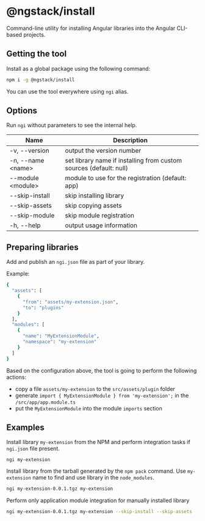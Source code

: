 # @ngstack/install

Command-line utility for installing Angular libraries into the Angular CLI-based projects.

## Getting the tool

Install as a global package using the following command:

```sh
npm i -g @ngstack/install
```

You can use the tool everywhere using `ngi` alias.

## Options

Run `ngi` without parameters to see the internal help.

| Name               | Description                                                        |
| ------------------ | ------------------------------------------------------------------ |
| -v, --version      | output the version number                                          |
| -n, --name \<name> | set library name if installing from custom sources (default: null) |
| --module \<module> | module to use for the registration (default: app)                  |
| --skip-install     | skip installing library                                            |
| --skip-assets      | skip copying assets                                                |
| --skip-module      | skip module registration                                           |
| -h, --help         | output usage information                                           |

## Preparing libraries

Add and publish an `ngi.json` file as part of your library.

Example:

```sh
{
  "assets": [
    {
      "from": "assets/my-extension.json",
      "to": "plugins"
    }
  ],
  "modules": [
    {
      "name": "MyExtensionModule",
      "namespace": "my-extension"
    }
  ]
}
```

Based on the configuration above, the tool is going to perform the following actions:

- copy a file `assets/my-extension` to the `src/assets/plugin` folder
- generate `import { MyExtensionModule } from 'my-extension';` in the `/src/app/app.module.ts`
- put the `MyExtensionModule` into the module `imports` section

## Examples

Install library `my-extension` from the NPM
and perform integration tasks if `ngi.json` file present.

```ngi
ngi my-extension
```

Install library from the tarball generated by the `npm pack` command.
Use `my-extension` name to find and use library in the `node_modules`.

```sh
ngi my-extension-0.0.1.tgz my-extension
```

Perform only application module integration for manually installed library

```sh
ngi my-extension-0.0.1.tgz my-extension --skip-install --skip-assets
```
